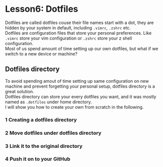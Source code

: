 # Lesson6: Dotfiles
Dotfiles are called dotfiles couse their file names start with a dot, they are hidden by your system in default, including `.vimrc`, `.zshrc` etc.  
Dotfiles are configuration files that store your personal preferences. Like `.vimrc` store your vim configuration or `.zshrc` store your z shell configuration.  
Most of us spend amount of time setting up our own dotfiles, but what if we switch to a new device or machine? 

## Dotfiles directory
To avoid spending amout of time setting up same configuration on new machine and prevent forgetting your personal setup, dotfiles directory is a great solution.  
Dotfiles directory can store your every dotfiles you want, and it was mostly named as `.dotfiles` under home directory.  
I will show you how to create your own from scratch in the following.  

### 1 Creating a dotfiles directory 

### 2 Move dotfiles under dotfiles directory

### 3 Link it to the original directory 

### 4 Push it on to your GitHub
